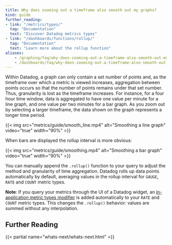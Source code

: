 ```yaml
---
title: Why does zooming out a timeframe also smooth out my graphs?
kind: guide
further_reading:
- link: "/metrics/types/"
  tag: "Documentation"
  text: "Discover Datadog metrics types"
- link: "/dashboards/functions/rollup/"
  tag: "Documentation"
  text: "Learn more about the rollup function"
aliases:
    - /graphing/faq/why-does-zooming-out-a-timeframe-also-smooth-out-my-graphs
    - /dashboards/faq/why-does-zooming-out-a-timeframe-also-smooth-out-my-graphs
---
```


Within Datadog, a graph can only contain a set number of points and, as the timeframe over which a metric is viewed increases, aggregation between points occurs so that the number of points remains under that set number. Thus, granularity is lost as the timeframe increases. For instance, for a four hour time window, data is aggregated to have one value per minute for a line graph, and one value per two minutes for a bar graph. As you zoom out by selecting a larger timeframe, the data shown on the graph represents a longer time period.

{{< img src="metrics/guide/smooth_line.mp4" alt="Smoothing a line graph" video="true" width="90%" >}}

When bars are displayed the rollup interval is more obvious:

{{< img src="metrics/guide/smoothing.mp4" alt="Smoothing a bar graph" video="true" width="90%" >}}

You can manually append the `.rollup()` function to your query to adjust the method and granularity of time aggregation. Datadog rolls up data points automatically by default, averaging values in the rollup interval for `GAUGE`, `RATE` and `COUNT` metric types.

**Note**: If you query your metrics through the UI of a Datadog widget, an [in-application metric types modifier][1] is added automatically to your `RATE` and `COUNT` metric types. This changes the `.rollup()` behavior: values are summed without any interpolation.

## Further Reading

{{< partial name="whats-next/whats-next.html" >}}

[1]: /metrics/custom_metrics/type_modifiers/
